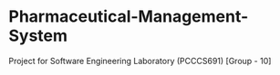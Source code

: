 # Pharmaceutical-Management-System
Project for Software Engineering Laboratory (PCCCS691) [Group - 10]
